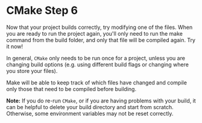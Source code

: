 # CMake Step 6

Now that your project builds correctly, try modifying one of the files. When you are ready to run the project again, you'll only need to run the make command from the build folder, and only that file will be compiled again. Try it now!

In general, `CMake` only needs to be run once for a project, unless you are changing build options (e.g. using different build flags or changing where you store your files).

Make will be able to keep track of which files have changed and compile only those that need to be compiled before building.

**Note:** If you do re-run `CMake`, or if you are having problems with your build, it can be helpful to delete your build directory and start from scratch. Otherwise, some environment variables may not be reset correctly.
